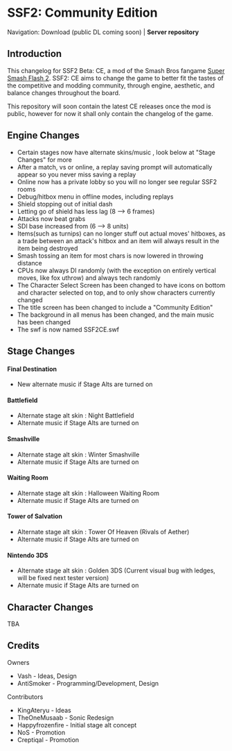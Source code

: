 SSF2: Community Edition
========================================================================

Navigation: Download (public DL coming soon) | **Server repository** 
  
Introduction
------------------------------------------------------------------------

This changelog for SSF2 Beta: CE, a mod of the Smash Bros fangame [Super Smash Flash 2][3]. SSF2: CE aims to change the game to better fit the tastes of the competitive and modding community, through engine, aesthetic, and balance changes throughout the board.

This repository will soon contain the latest CE releases once the mod is public, however for now it shall only contain the changelog of the game.

  [3]: http://mcleodgaming.com/games/ssf2


Engine Changes
------------------------------------------------------------------------
-  Certain stages now have alternate skins/music , look below at "Stage Changes" for more
-  After a match, vs or online, a replay saving prompt will automatically appear so you never miss saving a replay
-  Online now has a private lobby so you will no longer see regular SSF2 rooms
-  Debug/hitbox menu in offline modes, including replays
-  Shield stopping out of initial dash
-  Letting go of shield has less lag (8 --> 6 frames)
-  Attacks now beat grabs
-  SDI base increased from (6 --> 8 units)
-  Items(such as turnips) can no longer stuff out actual moves' hitboxes, as a trade between an attack's hitbox and an item will always result in the item being destroyed
-  Smash tossing an item for most chars is now lowered in throwing distance
-  CPUs now always DI randomly (with the exception on entirely vertical moves, like fox uthrow) and always tech randomly
-  The Character Select Screen has been changed to have icons on bottom and character selected on top, and to only show characters currently changed
-  The title screen has been changed to include a "Community Edition"
-  The background in all menus has been changed, and the main music has been changed
-  The swf is now named SSF2CE.swf

Stage Changes
------------------------------------------------------------------------
#### Final Destination 
-  New alternate music if Stage Alts are turned on
#### Battlefield
-  Alternate stage alt skin : Night Battlefield 
-  Alternate music if Stage Alts are turned on
#### Smashville
-  Alternate stage alt skin : Winter Smashville
-  Alternate music if Stage Alts are turned on
#### Waiting Room
-  Alternate stage alt skin : Halloween Waiting Room
-  Alternate music if Stage Alts are turned on
#### Tower of Salvation
-  Alternate stage alt skin : Tower Of Heaven (Rivals of Aether) 
-  Alternate music if Stage Alts are turned on
#### Nintendo 3DS
-  Alternate stage alt skin : Golden 3DS (Current visual bug with ledges, will be fixed next tester version)
-  Alternate music if Stage Alts are turned on

Character Changes
------------------------------------------------------------------------

TBA


Credits
------------------------------------------------------------------------

Owners

- Vash  - Ideas, Design
- AntiSmoker  - Programming/Development, Design

Contributors 

- KingAteryu - Ideas
- TheOneMusaab - Sonic Redesign
- Happyfrozenfire - Initial stage alt concept
- NoS - Promotion
- Creptiqal - Promotion
